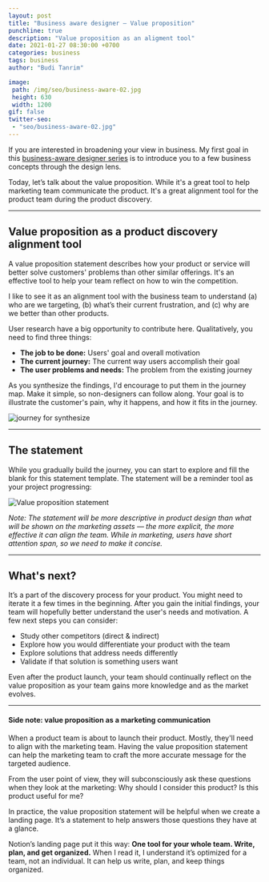 ```yaml
---
layout: post
title: "Business aware designer – Value proposition"
punchline: true
description: "Value proposition as an aligment tool"
date: 2021-01-27 08:30:00 +0700
categories: business
tags: business
author: "Budi Tanrim"

image:
 path: /img/seo/business-aware-02.jpg
 height: 630
 width: 1200
gif: false
twitter-seo: 
 - "seo/business-aware-02.jpg"
---
```


If you are interested in broadening your view in business. My first goal in this [business-aware designer series][link-prev] is to introduce you to a few business concepts through the design lens.

Today, let’s talk about the value proposition. While it's a great tool to help marketing team communicate the product. It's a great alignment tool for the product team during the product discovery.

---

## Value proposition as a product discovery alignment tool
A value proposition statement describes how your product or service will better solve customers' problems than other similar offerings. It's an effective tool to help your team reflect on how to win the competition.

I like to see it as an alignment tool with the business team to understand (a) who are we targeting, (b) what’s their current frustration, and (c) why are we better than other products.

User research have a big opportunity to contribute here. Qualitatively, you need to find three things:
- **The job to be done:** Users' goal and overall motivation
- **The current journey:** The current way users accomplish their goal
- **The user problems and needs:** The problem from the existing journey

As you synthesize the findings, I'd encourage to put them in the journey map. Make it simple, so non-designers can follow along. Your goal is to illustrate the customer's pain, why it happens, and how it fits in the journey.

<div class="img-wrapper m-b-m">
    <img src="https://buditanrim.co/img/post/2021/01/value-prop-journey.jpg" alt="journey for synthesize" class="illustration" />
</div>

---

## The statement
While you gradually build the journey, you can start to explore and fill the blank for this statement template. The statement will be a reminder tool as your project progressing:

<!-- **For** (target audience)<br/>
**Who aren’t satisfied with** (current offer)

**Our product helps them** (their expected outcome)<br/>
**When** (the situation)

**Unlike** (competitors)<br/>
**We do** (emphasize the differentiation)<br/>
**It’s better because** (rationale of why it’s better) -->

<div class="img-wrapper m-b-m">
    <img src="https://buditanrim.co/img/post/2021/01/value-prop-statement.jpg" alt="Value proposition statement" class="illustration" />
</div>

_Note: The statement will be more descriptive in product design than what will be shown on the marketing assets — the more explicit, the more effective it can align the team. While in marketing, users have short attention span, so we need to make it concise._

---

## What's next?
It’s a part of the discovery process for your product. You might need to iterate it a few times in the beginning. After you gain the initial findings, your team will hopefully better understand the user's needs and motivation. A few next steps you can consider:

- Study other competitors (direct & indirect)
- Explore how you would differentiate your product with the team
- Explore solutions that address needs differently
- Validate if that solution is something users want

Even after the product launch, your team should continually reflect on the value proposition as your team gains more knowledge and as the market evolves.

---

#### Side note: value proposition as a marketing communication
When a product team is about to launch their product. Mostly, they'll need to align with the marketing team. Having the value proposition statement can help the marketing team to craft the more accurate message for the targeted audience.

From the user point of view, they will subconsciously ask these questions when they look at the marketing: Why should I consider this product? Is this product useful for me? 

In practice, the value proposition statement will be helpful when we create a landing page. It’s a statement to help answers those questions they have at a glance.

Notion’s landing page put it this way: **One tool for your whole team. Write, plan, and get organized.** When I read it, I understand it’s optimized for a team, not an individual. It can help us write, plan, and keep things organized.


[link-prev]: https://buditanrim.co/2021/becoming-business-aware/
